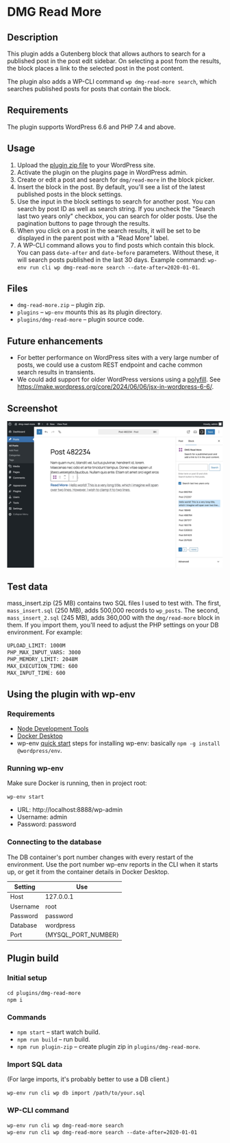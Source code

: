 # DMG Read More

## Description

This plugin adds a Gutenberg block that allows authors to search for a published post in the post edit sidebar. On selecting a post from the results, the block places a link to the selected post in the post content.

The plugin also adds a WP-CLI command `wp dmg-read-more search`, which searches published posts for posts that contain the block.

## Requirements

The plugin supports WordPress 6.6 and PHP 7.4 and above.

## Usage

1. Upload the [plugin zip file](https://github.com/andfinally/dmg-read-more/raw/refs/heads/main/dmg-read-more.zip) to your WordPress site.
2. Activate the plugin on the plugins page in WordPress admin.
3. Create or edit a post and search for `dmg/read-more` in the block picker.
4. Insert the block in the post. By default, you'll see a list of the latest published posts in the block settings.
5. Use the input in the block settings to search for another post. You can search by post ID as well as search string. If you uncheck the "Search last two years only" checkbox, you can search for older posts. Use the pagination buttons to page through the results.  
6. When you click on a post in the search results, it will be set to be displayed in the parent post with a "Read More" label.
7. A WP-CLI command allows you to find posts which contain this block. You can pass `date-after` and `date-before` parameters. Without these, it will search posts published in the last 30 days. Example command: `wp-env run cli wp dmg-read-more search --date-after=2020-01-01`.

## Files

- `dmg-read-more.zip` – plugin zip.
- `plugins` – `wp-env` mounts this as its plugin directory.
- `plugins/dmg-read-more` – plugin source code.

## Future enhancements

- For better performance on WordPress sites with a very large number of posts, we could use a custom REST endpoint and cache common search results in transients.
- We could add support for older WordPress versions using a [polyfill](https://github.com/WordPress/gutenberg/issues/62202#issuecomment-2156796649). See https://make.wordpress.org/core/2024/06/06/jsx-in-wordpress-6-6/.

## Screenshot

<img src="screenshot.jpg" width="640" />

## Test data

mass_insert.zip (25 MB) contains two SQL files I used to test with. The first, `mass_insert.sql` (250 MB), adds 500,000 records to `wp_posts`. The second, `mass_insert_2.sql` (245 MB), adds 360,000 with the `dmg/read-more` block in them. If you import them, you'll need to adjust the PHP settings on your DB environment. For example: 

```
UPLOAD_LIMIT: 1000M
PHP_MAX_INPUT_VARS: 3000
PHP_MEMORY_LIMIT: 2048M
MAX_EXECUTION_TIME: 600
MAX_INPUT_TIME: 600
```

## Using the plugin with wp-env

### Requirements

- [Node Development Tools](https://developer.wordpress.org/block-editor/getting-started/devenv/#node-js-development-tools)
- [Docker Desktop](https://www.docker.com/products/docker-desktop)
- wp-env [quick start](https://developer.wordpress.org/block-editor/getting-started/devenv/get-started-with-wp-env/#quick-start) steps for installing wp-env: basically `npm -g install @wordpress/env`.

### Running wp-env

Make sure Docker is running, then in project root:

`wp-env start`

- URL: http://localhost:8888/wp-admin
- Username: admin
- Password: password


### Connecting to the database

The DB container's port number changes with every restart of the environment. Use the port number wp-env reports in the CLI when it starts up, or get it from the container details in Docker Desktop.

| Setting  | Use                 |
|----------|---------------------|
| Host     | 127.0.0.1           |
| Username | root                |
| Password | password            |
| Database | wordpress           |
| Port     | {MYSQL_PORT_NUMBER} |

## Plugin build

### Initial setup

```
cd plugins/dmg-read-more
npm i
```

### Commands

- `npm start` – start watch build.
- `npm run build` – run build.
- `npm run plugin-zip` – create plugin zip in `plugins/dmg-read-more`.

### Import SQL data

(For large imports, it's probably better to use a DB client.)

`wp-env run cli wp db import /path/to/your.sql`

### WP-CLI command

```
wp-env run cli wp dmg-read-more search
wp-env run cli wp dmg-read-more search --date-after=2020-01-01
```



